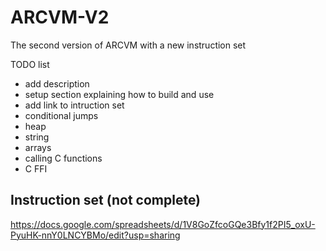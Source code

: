 # ARCVM-V2

The second version of ARCVM with a new instruction set


TODO list
* add description
* setup section explaining how to build and use
* add link to intruction set
* conditional jumps
* heap
* string
* arrays
* calling C functions
* C FFI

## Instruction set (not complete)
https://docs.google.com/spreadsheets/d/1V8GoZfcoGQe3Bfy1f2PI5_oxU-PyuHK-nnY0LNCYBMo/edit?usp=sharing